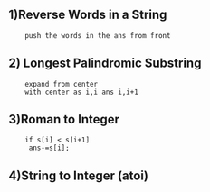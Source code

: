 ## 1)Reverse Words in a String
        push the words in the ans from front

## 2) Longest Palindromic Substring
        expand from center
        with center as i,i ans i,i+1

## 3)Roman to Integer
        if s[i] < s[i+1]
         ans-=s[i];

## 4)String to Integer (atoi)
        